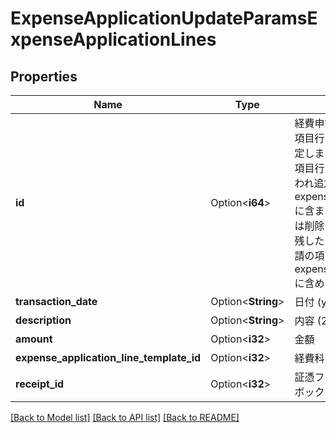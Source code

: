 # ExpenseApplicationUpdateParamsExpenseApplicationLines

## Properties

Name | Type | Description | Notes
------------ | ------------- | ------------- | -------------
**id** | Option<**i64**> | 経費申請の項目行ID: 既存項目行を更新する場合に指定します。IDを指定しない項目行は、新規行として扱われ追加されます。また、expense_application_linesに含まれない既存の項目行は削除されます。更新後も残したい行は、必ず経費申請の項目行IDを指定してexpense_application_linesに含めてください。 | [optional]
**transaction_date** | Option<**String**> | 日付 (yyyy-mm-dd) | [optional]
**description** | Option<**String**> | 内容 (250文字以内) | [optional]
**amount** | Option<**i32**> | 金額 | [optional]
**expense_application_line_template_id** | Option<**i32**> | 経費科目ID | [optional]
**receipt_id** | Option<**i32**> | 証憑ファイルID（ファイルボックスのファイルID） | [optional]

[[Back to Model list]](../README.md#documentation-for-models) [[Back to API list]](../README.md#documentation-for-api-endpoints) [[Back to README]](../README.md)


